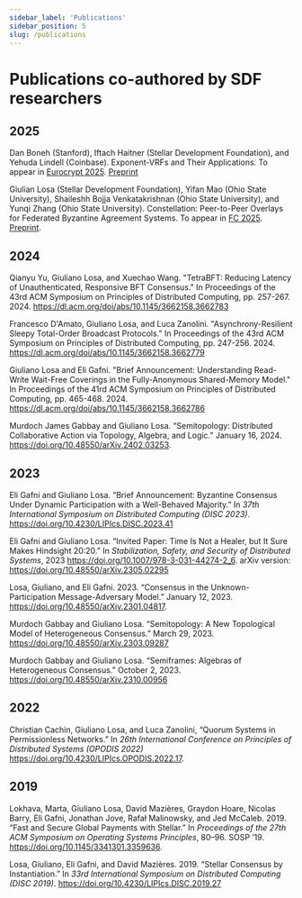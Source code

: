 ```yaml
---
sidebar_label: 'Publications'
sidebar_position: 5
slug: /publications
---
```


# Publications co-authored by SDF researchers

## 2025


Dan Boneh (Stanford), Iftach Haitner (Stellar Development Foundation), and Yehuda Lindell (Coinbase). Exponent-VRFs and Their Applications. To appear in [Eurocrypt 2025](https://eurocrypt.iacr.org/2025/). [Preprint](https://eprint.iacr.org/2024/397)

Giulian Losa (Stellar Development Foundation), Yifan Mao (Ohio State University), Shaileshh Bojja Venkatakrishnan (Ohio State University), and Yunqi Zhang (Ohio State University). Constellation: Peer-to-Peer Overlays for Federated Byzantine Agreement Systems. To appear in [FC 2025](https://fc25.ifca.ai/). [Preprint](https://fc25.ifca.ai/preproceedings/280.pdf).

## 2024

Qianyu Yu, Giuliano Losa, and Xuechao Wang. "TetraBFT: Reducing Latency of Unauthenticated, Responsive BFT Consensus." In Proceedings of the 43rd ACM Symposium on Principles of Distributed Computing, pp. 257-267. 2024.
https://dl.acm.org/doi/abs/10.1145/3662158.3662783

Francesco D'Amato, Giuliano Losa, and Luca Zanolini. "Asynchrony-Resilient Sleepy Total-Order Broadcast Protocols." In Proceedings of the 43rd ACM Symposium on Principles of Distributed Computing, pp. 247-256. 2024.
https://dl.acm.org/doi/abs/10.1145/3662158.3662779

Giuliano Losa and Eli Gafni. "Brief Announcement: Understanding Read-Write Wait-Free Coverings in the Fully-Anonymous Shared-Memory Model." In Proceedings of the 41rd ACM Symposium on Principles of Distributed Computing, pp. 465-468. 2024.
https://dl.acm.org/doi/abs/10.1145/3662158.3662786

Murdoch James Gabbay and Giuliano Losa. “Semitopology: Distributed Collaborative Action via Topology, Algebra, and Logic.” January 16, 2024. https://doi.org/10.48550/arXiv.2402.03253.

## 2023

Eli Gafni and Giuliano Losa. “Brief Announcement: Byzantine Consensus Under Dynamic Participation with a Well-Behaved Majority.” In *37th International Symposium on Distributed Computing (DISC 2023)*. https://doi.org/10.4230/LIPIcs.DISC.2023.41

Eli Gafni and Giuliano Losa. “Invited Paper: Time Is Not a Healer, but It Sure Makes Hindsight 20:20.” In *Stabilization, Safety, and Security of Distributed Systems*, 2023
https://doi.org/10.1007/978-3-031-44274-2_6.
arXiv version: https://doi.org/10.48550/arXiv.2305.02295

Losa, Giuliano, and Eli Gafni. 2023. “Consensus in the Unknown-Participation Message-Adversary Model.” January 12, 2023. https://doi.org/10.48550/arXiv.2301.04817.

Murdoch Gabbay and Giuliano Losa. “Semitopology: A New Topological Model of Heterogeneous Consensus.” March 29, 2023. https://doi.org/10.48550/arXiv.2303.09287

Murdoch Gabbay and Giuliano Losa. “Semiframes: Algebras of Heterogeneous Consensus.” October 2, 2023. https://doi.org/10.48550/arXiv.2310.00956

## 2022

Christian Cachin, Giuliano Losa, and Luca Zanolini, “Quorum Systems in Permissionless Networks.” In *26th International Conference on Principles of Distributed Systems (OPODIS 2022)* https://doi.org/10.4230/LIPIcs.OPODIS.2022.17.

## 2019

Lokhava, Marta, Giuliano Losa, David Mazières, Graydon Hoare, Nicolas Barry, Eli Gafni, Jonathan Jove, Rafał Malinowsky, and Jed McCaleb. 2019. “Fast and Secure Global Payments with Stellar.” In *Proceedings of
the 27th ACM Symposium on Operating Systems Principles*, 80–96. SOSP
’19. https://doi.org/10.1145/3341301.3359636.

Losa, Giuliano, Eli Gafni, and David Mazières. 2019. “Stellar Consensus by Instantiation.” In *33rd International Symposium on Distributed Computing (DISC 2019)*. https://doi.org/10.4230/LIPIcs.DISC.2019.27
